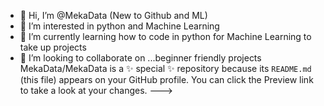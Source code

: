 - 👋 Hi, I’m @MekaData (New to Github and ML)
- 👀 I’m interested in python and Machine Learning 
- 🌱 I’m currently learning how to code in python for Machine Learning to take up projects
- 💞️ I’m looking to collaborate on ...beginner friendly projects
MekaData/MekaData is a ✨ special ✨ repository because its `README.md` (this file) appears on your GitHub profile.
You can click the Preview link to take a look at your changes.
--->
